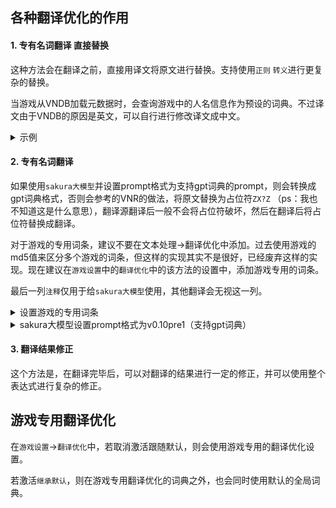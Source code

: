 ## 各种翻译优化的作用

#### **1. 专有名词翻译 直接替换**

这种方法会在翻译之前，直接用译文将原文进行替换。支持使用`正则` `转义`进行更复杂的替换。

当游戏从VNDB加载元数据时，会查询游戏中的人名信息作为预设的词典。不过译文由于VNDB的原因是英文，可以自行进行修改译文成中文。

<details>
  <summary>示例</summary>
  <img src="https://image.lunatranslator.org/zh/transoptimi/1.png">
</details>

#### **2. 专有名词翻译**

如果使用`sakura大模型`并设置prompt格式为支持gpt词典的prompt，则会转换成gpt词典格式，否则会参考的VNR的做法，将原文替换为占位符`ZX?Z` （ps：我也不知道这是什么意思），翻译源翻译后一般不会将占位符破坏，然后在翻译后将占位符替换成翻译。

对于游戏的专用词条，建议不要在文本处理->翻译优化中添加。过去使用游戏的md5值来区分多个游戏的词条，但这样的实现其实不是很好，已经废弃这样的实现。现在建议在`游戏设置`中的`翻译优化`中的该方法的设置中，添加游戏专用的词条。

最后一列`注释`仅用于给`sakura大模型`使用，其他翻译会无视这一列。
  
<details>
  <summary>设置游戏的专用词条</summary>
  建议使用：
  <img src="https://image.lunatranslator.org/zh/transoptimi/2.png">
  而不是：
  <img src="https://image.lunatranslator.org/zh/transoptimi/3.png">
</details>


<details>
  <summary>sakura大模型设置prompt格式为v0.10pre1（支持gpt词典）</summary>
  <img src="https://image.lunatranslator.org/zh/transoptimi/4.png">
</details>

#### **3. 翻译结果修正**

这个方法是，在翻译完毕后，可以对翻译的结果进行一定的修正，并可以使用整个表达式进行复杂的修正。

## 游戏专用翻译优化

在`游戏设置`->`翻译优化`中，若取消激活跟随默认，则会使用游戏专用的翻译优化设置。

若激活`继承默认`，则在游戏专用翻译优化的词典之外，也会同时使用默认的全局词典。
